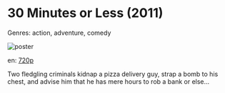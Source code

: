 # 30 Minutes or Less (2011)

Genres: action, adventure, comedy

![poster](http://image.tmdb.org/t/p/w500/hrMpGWLExvEXqFgHviLA8GUSnBB.jpg)

en:
  [720p](magnet:?xt=urn:btih:E2327A1FF55E2C0AF7AD56CAD626689F2929C54E&tr=udp://glotorrents.pw:6969/announce&tr=udp://tracker.opentrackr.org:1337/announce&tr=udp://torrent.gresille.org:80/announce&tr=udp://tracker.openbittorrent.com:80&tr=udp://tracker.coppersurfer.tk:6969&tr=udp://tracker.leechers-paradise.org:6969&tr=udp://p4p.arenabg.ch:1337&tr=udp://tracker.internetwarriors.net:1337)
  


Two fledgling criminals kidnap a pizza delivery guy, strap a bomb to his chest, and advise him that he has mere hours to rob a bank or else...